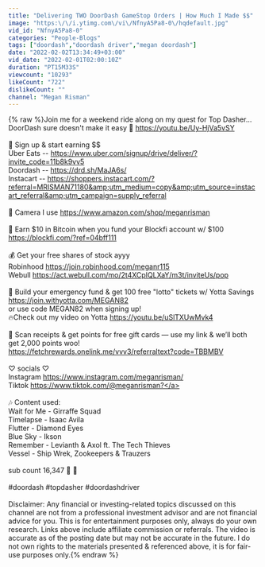 ```yaml
---
title: "Delivering TWO DoorDash GameStop Orders | How Much I Made $$"
image: "https:\/\/i.ytimg.com\/vi\/NfnyA5Pa8-0\/hqdefault.jpg"
vid_id: "NfnyA5Pa8-0"
categories: "People-Blogs"
tags: ["doordash","doordash driver","megan doordash"]
date: "2022-02-02T13:34:49+03:00"
vid_date: "2022-02-01T02:00:10Z"
duration: "PT15M33S"
viewcount: "10293"
likeCount: "722"
dislikeCount: ""
channel: "Megan Risman"
---
```

{% raw %}Join me for a weekend ride along on my quest for Top Dasher... DoorDash sure doesn't make it easy 🥴 <a rel="nofollow" target="blank" href="https://youtu.be/Uy-HjVa5vSY">https://youtu.be/Uy-HjVa5vSY</a><br /><br />🚗 Sign up &amp; start earning $$<br />Uber Eats -- <a rel="nofollow" target="blank" href="https://www.uber.com/signup/drive/deliver/?invite_code=11b8k9vv5">https://www.uber.com/signup/drive/deliver/?invite_code=11b8k9vv5</a><br />Doordash -- <a rel="nofollow" target="blank" href="https://drd.sh/MaJA6s/">https://drd.sh/MaJA6s/</a><br />Instacart -- <a rel="nofollow" target="blank" href="https://shoppers.instacart.com/?referral=MRISMAN71180&amp;utm_medium=copy&amp;utm_source=instacart_referral&amp;utm_campaign=supply_referral">https://shoppers.instacart.com/?referral=MRISMAN71180&amp;utm_medium=copy&amp;utm_source=instacart_referral&amp;utm_campaign=supply_referral</a><br /><br />💖 Camera I use <a rel="nofollow" target="blank" href="https://www.amazon.com/shop/meganrisman">https://www.amazon.com/shop/meganrisman</a>  <br /><br />💎 Earn $10 in Bitcoin when you fund your Blockfi account w/ $100 <a rel="nofollow" target="blank" href="https://blockfi.com/?ref=04bff111">https://blockfi.com/?ref=04bff111</a><br /><br />💰 Get your free shares of stock ayyy<br />Robinhood <a rel="nofollow" target="blank" href="https://join.robinhood.com/meganr115">https://join.robinhood.com/meganr115</a>  <br />Webull <a rel="nofollow" target="blank" href="https://act.webull.com/mo/2t4XCpIQLXaY/m3t/inviteUs/pop">https://act.webull.com/mo/2t4XCpIQLXaY/m3t/inviteUs/pop</a><br /><br />💸 Build your emergency fund &amp; get 100 free &quot;lotto&quot; tickets w/ Yotta Savings <a rel="nofollow" target="blank" href="https://join.withyotta.com/MEGAN82">https://join.withyotta.com/MEGAN82</a> <br />or use code MEGAN82 when signing up!<br />🔥Check out my video on Yotta <a rel="nofollow" target="blank" href="https://youtu.be/uSlTXUwMvk4">https://youtu.be/uSlTXUwMvk4</a><br /><br />🧾 Scan receipts &amp; get points for free gift cards — use my link &amp; we’ll both get 2,000 points woo!<br /><a rel="nofollow" target="blank" href="https://fetchrewards.onelink.me/vvv3/referraltext?code=TBBMBV">https://fetchrewards.onelink.me/vvv3/referraltext?code=TBBMBV</a><br /><br />♡ socials ♡<br />Instagram <a rel="nofollow" target="blank" href="https://www.instagram.com/meganrisman/">https://www.instagram.com/meganrisman/</a><br />Tiktok <a rel="nofollow" target="blank" href="https://www.tiktok.com/@meganrisman?">https://www.tiktok.com/@meganrisman?</a><br /><br />🎶 Content used:<br />Wait for Me - Girraffe Squad<br />Timelapse - Isaac Avila<br />Flutter - Diamond Eyes<br />Blue Sky - Ikson<br />Remember - Levianth &amp; Axol ft. The Tech Thieves<br />Vessel - Ship Wrek, Zookeepers &amp; Trauzers<br /><br />sub count 16,347 💟 🥳<br /><br />#doordash #topdasher #doordashdriver<br /><br />Disclaimer: Any financial or investing-related topics discussed on this channel are not from a professional investment advisor and are not financial advice for you.  This is for entertainment purposes only, always do your own research. Links above include affiliate commission or referrals. The video is accurate as of the posting date but may not be accurate in the future. I do not own rights to the materials presented &amp; referenced above, it is for fair-use purposes only.{% endraw %}
